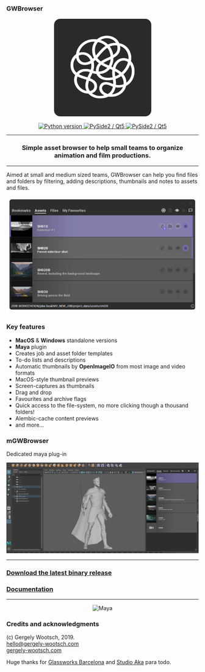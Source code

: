 <p align="center">
<h3>GWBrowser</h3>
</p>
<p align="center">
 <img src="./gwbrowser/rsc/custom.png" alt="GWBrowser"/>
</p>

<p align="center">
    <a href="http://gergely-wootsch.com">
        <img src="https://img.shields.io/badge/Python-2.7-lightgrey.svg"
             alt="Python version">
    </a>
    <a href="http://gergely-wootsch.com">
        <img src="https://img.shields.io/badge/Qt-5.6%2B-lightgrey.svg"
             alt="PySide2 / Qt5">
    </a>
    <a href="http://gergely-wootsch.com">
        <img src="https://img.shields.io/badge/platform-windows%20%7C%20osx-lightgray.svg"
             alt="PySide2 / Qt5">
    </a>
</p>


***

<center><h3>Simple asset browser to help small teams to organize animation and
film productions.</h3></center>

***


Aimed at small and medium sized teams, GWBrowser can help you find files and
folders by filtering, adding descriptions, thumbnails and notes to assets and files.


<p align="center">
 <img src="./gwbrowser/rsc/banner.png" alt="GWBrowser"/>
</p>


### Key features

* **MacOS** & **Windows** standalone versions
* **Maya** plugin
* Creates job and asset folder templates
* To-do lists and descriptions
* Automatic thumbnails by **OpenImageIO** from most image and video formats
* MacOS-style thumbnail previews
* Screen-captures as thumbnails
* Drag and drop
* Favourites and archive flags
* Quick access to the file-system, no more clicking though a thousand folders!
* Alembic-cache content previews
* and more...

### mGWBrowser

Dedicated maya plug-in

<p align="center">
 <img src="./gwbrowser/rsc/maya.png" alt="Maya"/>
</p>

***
### [Download the latest binary release](https://github.com/wgergely/GWBrowser/releases)

### [Documentation](https://wgergely.github.io/GWBrowser)
***

<p align="center">
 <img src="./gwbrowser/rsc/draganddrop.gif" alt="Maya"/>
</p>



### Credits and acknowledgments
(c) Gergely Wootsch, 2019.  
[hello@gergely-wootsch.com](mailto:hello@gergely-wootsch.com)   
[gergely-wootsch.com](http://gergely-wootsch.com)

Huge thanks for [Glassworks Barcelona](https://www.glassworksvfx.com/) and [Studio Aka](https://studioaka.co.uk/) para todo.

